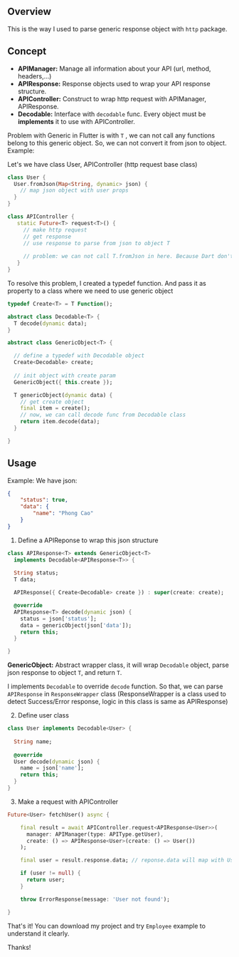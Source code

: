  ## Overview

This is the way I used to parse generic response object with `http` package. 

## Concept

- **APIManager:** Manage all information about your API (url, method, headers,...)
- **APIResponse:** Response objects used to wrap your API response structure.
- **APIController:** Construct to wrap http request with APIManager, APIResponse.
- **Decodable:** Interface with `decodable` func. Every object must be **implements** it to use with APIController.

Problem with Generic in Flutter is with `T` , we can not call any functions belong to this generic object. So, we can not convert it from json to object. Example:

Let's we have class User, APIController (http request base class)

```dart
class User {
  User.fromJson(Map<String, dynamic> json) {
    // map json object with user props
  }
}

class APIController {
   static Future<T> request<T>() {
     // make http request
     // get response
     // use response to parse from json to object T
     
     // problem: we can not call T.fromJson in here. Because Dart don't know what is extracly T object.
   }
}
```

To resolve this problem, I created a typedef function. And pass it as property to a class where we need to use generic object

```dart
typedef Create<T> = T Function();
```

```dart
abstract class Decodable<T> {
  T decode(dynamic data);
}

abstract class GenericObject<T> {

  // define a typedef with Decodable object
  Create<Decodable> create;
	
  // init object with create param
  GenericObject({ this.create });

  T genericObject(dynamic data) {
    // get create object
    final item = create();
    // now, we can call decode func from Decodable class
    return item.decode(data);
  }

}
```



## Usage

Example: We have json: 

```json
{
	"status": true,
	"data": {
		"name": "Phong Cao"
	}
}
```

1. Define a APIReponse to wrap this json structure

```dart
class APIResponse<T> extends GenericObject<T> 
  implements Decodable<APIResponse<T>> {
  
  String status;
  T data;

  APIResponse({ Create<Decodable> create }) : super(create: create);

  @override
  APIResponse<T> decode(dynamic json) {
    status = json['status'];
    data = genericObject(json['data']);
    return this;
  }

}
```

**GenericObject:** Abstract wrapper class, it will wrap `Decodable` object, parse json response to object `T`, and return `T`.

I implements `Decodable` to override `decode` function. So that, we can parse `APIResponse` in `ResponseWrapper` class (ResponseWrapper is a class used to detect Success/Error response, logic in this class is same as APIResponse)

2. Define user class

```dart
class User implements Decodable<User> {
  
  String name;
  
  @override
  User decode(dynamic json) {
    name = json['name'];
    return this;
  }
}
```

3. Make a request with APIController

```dart
Future<User> fetchUser() async {

    final result = await APIController.request<APIResponse<User>>(
      manager: APIManager(type: APIType.getUser), 
      create: () => APIResponse<User>(create: () => User())
    );

    final user = result.response.data; // reponse.data will map with User

    if (user != null) {
      return user;
    }

    throw ErrorResponse(message: 'User not found');

}
```

That's it! You can download my project and try `Employee` example to understand it clearly. 

Thanks!

